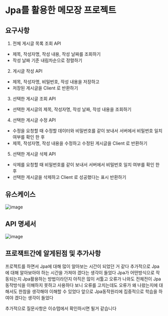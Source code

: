 # Jpa를 활용한 메모장 프로젝트

## 요구사항

1. 전체 게시글 목록 조회 API
- 제목, 작성자명, 작성 내용, 작성 날짜를 조회하기
- 작성 날짜 기준 내림차순으로 정렬하기
2. 게시글 작성 API
- 제목, 작성자명, 비밀번호, 작성 내용을 저장하고
- 저장된 게시글을 Client 로 반환하기
3. 선택한 게시글 조회 API
- 선택한 게시글의 제목, 작성자명, 작성 날짜, 작성 내용을 조회하기
4. 선택한 게시글 수정 API
- 수정을 요청할 때 수정할 데이터와 비밀번호를 같이 보내서 서버에서 비밀번호 일치 여부를 확인 한 후
- 제목, 작성자명, 작성 내용을 수정하고 수정된 게시글을 Client 로 반환하기
5. 선택한 게시글 삭제 API
- 삭제를 요청할 때 비밀번호를 같이 보내서 서버에서 비밀번호 일치 여부를 확인 한 후
- 선택한 게시글을 삭제하고 Client 로 성공했다는 표시 반환하기

## 유스케이스


![image](https://user-images.githubusercontent.com/129927506/232730698-94e54cb9-daf4-4246-b7fb-a2d9400b66a8.png)


## API 명세서

![image](https://user-images.githubusercontent.com/129927506/232733073-35d2a64c-499d-4ed5-86e1-8530454ea7f0.png)


## 프로잭트간에 알게된점 및 추가사항

프로젝트를 하면서 Jpa에 대해 많이 알아보는 시간이 되었던 거 같다 추가적으로 Jpa에 대해 알아보아야 하는 시간을 가져야 겠다는 생각이 들었다 
Jpa가 어떤방식으로 작동되는지 Jpa활용하는 방법이라던지 아직은 많이 서툴고 오류가 나와도 전체전이 Jpa동작방식을 이해하지 못하고 사용하다 보니 오류를 고치는데도
오류가 왜 나왔는지에 대해서도 한참을 생각해야 이해할 수 있었다 앞으로 Jpa동작원리에 집중적으로 학습을 하여야 겠다는 생각이 들었다 

추가적으로 질문사항은 이슈탭에서 확인하시면 될거 같습니다 
